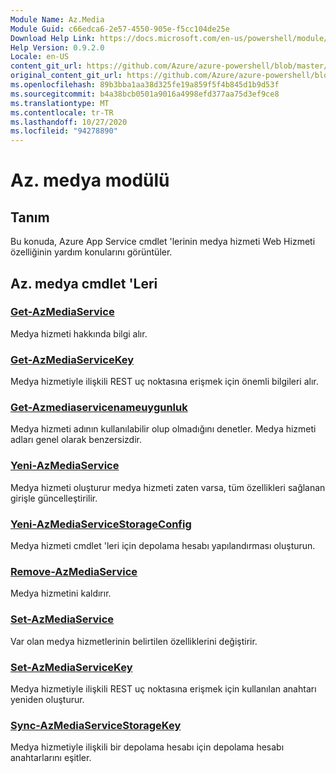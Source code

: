 ```yaml
---
Module Name: Az.Media
Module Guid: c66edca6-2e57-4550-905e-f5cc104de25e
Download Help Link: https://docs.microsoft.com/en-us/powershell/module/az.media
Help Version: 0.9.2.0
Locale: en-US
content_git_url: https://github.com/Azure/azure-powershell/blob/master/src/Media/Media/help/Az.Media.md
original_content_git_url: https://github.com/Azure/azure-powershell/blob/master/src/Media/Media/help/Az.Media.md
ms.openlocfilehash: 89b3bba1aa38d325fe19a859f5f4b845d1b9d53f
ms.sourcegitcommit: b4a38bcb0501a9016a4998efd377aa75d3ef9ce8
ms.translationtype: MT
ms.contentlocale: tr-TR
ms.lasthandoff: 10/27/2020
ms.locfileid: "94278890"
---
```

# Az. medya modülü
## Tanım
Bu konuda, Azure App Service cmdlet 'lerinin medya hizmeti Web Hizmeti özelliğinin yardım konularını görüntüler.

## Az. medya cmdlet 'Leri
### [Get-AzMediaService](Get-AzMediaService.md)
Medya hizmeti hakkında bilgi alır.

### [Get-AzMediaServiceKey](Get-AzMediaServiceKey.md)
Medya hizmetiyle ilişkili REST uç noktasına erişmek için önemli bilgileri alır.

### [Get-Azmediaservicenameuygunluk](Get-AzMediaServiceNameAvailability.md)
Medya hizmeti adının kullanılabilir olup olmadığını denetler.
Medya hizmeti adları genel olarak benzersizdir.

### [Yeni-AzMediaService](New-AzMediaService.md)
Medya hizmeti oluşturur medya hizmeti zaten varsa, tüm özellikleri sağlanan girişle güncelleştirilir.

### [Yeni-AzMediaServiceStorageConfig](New-AzMediaServiceStorageConfig.md)
Medya hizmeti cmdlet 'leri için depolama hesabı yapılandırması oluşturun.

### [Remove-AzMediaService](Remove-AzMediaService.md)
Medya hizmetini kaldırır.

### [Set-AzMediaService](Set-AzMediaService.md)
Var olan medya hizmetlerinin belirtilen özelliklerini değiştirir.

### [Set-AzMediaServiceKey](Set-AzMediaServiceKey.md)
Medya hizmetiyle ilişkili REST uç noktasına erişmek için kullanılan anahtarı yeniden oluşturur.

### [Sync-AzMediaServiceStorageKey](Sync-AzMediaServiceStorageKey.md)
Medya hizmetiyle ilişkili bir depolama hesabı için depolama hesabı anahtarlarını eşitler.

